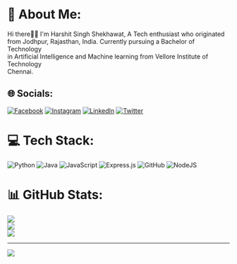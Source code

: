 # 💫 About Me:
Hi there👋🏻 I'm Harshit Singh Shekhawat, A Tech enthusiast who originated <br>from Jodhpur, Rajasthan, India. Currently pursuing a Bachelor of Technology<br>in Artificial Intelligence and Machine learning from Vellore Institute of Technology<br>Chennai. <br>


## 🌐 Socials:
[![Facebook](https://img.shields.io/badge/Facebook-%231877F2.svg?logo=Facebook&logoColor=white)](https://facebook.com//profile.php?id=100006479210428) [![Instagram](https://img.shields.io/badge/Instagram-%23E4405F.svg?logo=Instagram&logoColor=white)](https://instagram.com/_harshitshekhawat) [![LinkedIn](https://img.shields.io/badge/LinkedIn-%230077B5.svg?logo=linkedin&logoColor=white)](https://linkedin.com/in/harshit-singh-shekhawat-6970581a2) [![Twitter](https://img.shields.io/badge/Twitter-%231DA1F2.svg?logo=Twitter&logoColor=white)](https://twitter.com/HarshitSingh_2) 

# 💻 Tech Stack:
![Python](https://img.shields.io/badge/python-3670A0?style=for-the-badge&logo=python&logoColor=ffdd54) ![Java](https://img.shields.io/badge/java-%23ED8B00.svg?style=for-the-badge&logo=java&logoColor=white) ![JavaScript](https://img.shields.io/badge/javascript-%23323330.svg?style=for-the-badge&logo=javascript&logoColor=%23F7DF1E) ![Express.js](https://img.shields.io/badge/express.js-%23404d59.svg?style=for-the-badge&logo=express&logoColor=%2361DAFB) ![GitHub](https://img.shields.io/badge/GitHub-%23121011.svg?style=for-the-badge&logo=github&logoColor=white) ![NodeJS](https://img.shields.io/badge/node.js-6DA55F?style=for-the-badge&logo=node.js&logoColor=white)
# 📊 GitHub Stats:
![](https://github-readme-stats.vercel.app/api?username=Lawapaul&theme=dark&hide_border=false&include_all_commits=false&count_private=false)<br/>
![](https://github-readme-streak-stats.herokuapp.com/?user=Lawapaul&theme=dark&hide_border=false)<br/>
![](https://github-readme-stats.vercel.app/api/top-langs/?username=Lawapaul&theme=dark&hide_border=false&include_all_commits=false&count_private=false&layout=compact)

---
[![](https://visitcount.itsvg.in/api?id=Lawapaul&icon=8&color=0)](https://visitcount.itsvg.in)

<!-- Proudly created with GPRM ( https://gprm.itsvg.in ) -->

